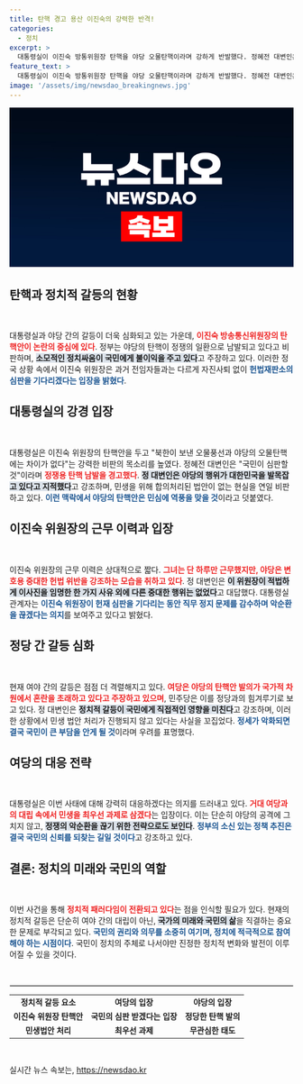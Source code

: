 ```yaml
---
title: 탄핵 경고 용산 이진숙의 강력한 반격!
categories:
  - 정치
excerpt: >
  대통령실이 이진숙 방통위원장 탄핵을 야당 오물탄핵이라며 강하게 반발했다. 정혜전 대변인은 이번 탄핵이 헌정파괴라며 국민의 심판을 예고했다. 과연 야당의 다음 행보는? 클릭하고 확인해보세요!
feature_text: >
  대통령실이 이진숙 방통위원장 탄핵을 야당 오물탄핵이라며 강하게 반발했다. 정혜전 대변인은 이번 탄핵이 헌정파괴라며 국민의 심판을 예고했다. 과연 야당의 다음 행보는? 클릭하고 확인해보세요!
image: '/assets/img/newsdao_breakingnews.jpg'
---
```


<p><img src="/assets/img/newsdao_breakingnews.jpg" alt="bookingtag 속보" /></p>

<h2 data-ke-size="size26">탄핵과 정치적 갈등의 현황</h2>

<p data-ke-size="size16">&nbsp;</p>

<p>대통령실과 야당 간의 갈등이 더욱 심화되고 있는 가운데, <b><span style="color: #ee2323;">이진숙 방송통신위원장의 탄핵안이 논란의 중심에 있다</span></b>. 정부는 야당의 탄핵이 정쟁의 일환으로 남발되고 있다고 비판하며, <b><span style="background-color: #21538527;">소모적인 정치싸움이 국민에게 불이익을 주고 있다</span></b>고 주장하고 있다. 이러한 정국 상황 속에서 이진숙 위원장은 과거 전임자들과는 다르게 자진사퇴 없이 <b><span style="color: #1a5490;">헌법재판소의 심판을 기다리겠다는 입장을 밝혔다</span></b>.</p>

<h2 data-ke-size="size26">대통령실의 강경 입장</h2>

<p data-ke-size="size16">&nbsp;</p>

<p>대통령실은 이진숙 위원장의 탄핵안을 두고 "북한이 보낸 오물풍선과 야당의 오물탄핵에는 차이가 없다"는 강력한 비판의 목소리를 높였다. 정혜전 대변인은 "국민이 심판할 것"이라며 <b><span style="color: #ee2323;">정쟁용 탄핵 남발을 경고했다</span></b>. <b><span style="background-color: #21538527;">정 대변인은 야당의 행위가 대한민국을 발목잡고 있다고 지적했다</span></b>고 강조하며, 민생을 위해 합의처리된 법안이 없는 현실을 연일 비판하고 있다. <b><span style="color: #1a5490;">이런 맥락에서 야당의 탄핵안은 민심에 역풍을 맞을 것</span></b>이라고 덧붙였다.</p>

<h2 data-ke-size="size26">이진숙 위원장의 근무 이력과 입장</h2>

<p data-ke-size="size16">&nbsp;</p>

<p>이진숙 위원장의 근무 이력은 상대적으로 짧다. <b><span style="color: #ee2323;">그녀는 단 하루만 근무했지만, 야당은 변호용 중대한 헌법 위반을 강조하는 모습을 취하고 있다</span></b>. 정 대변인은 <b><span style="background-color: #21538527;">이 위원장이 적법하게 이사진을 임명한 한 가지 사유 외에 다른 중대한 행위는 없었다</span></b>고 대답했다. 대통령실 관계자는 <b><span style="color: #1a5490;">이진숙 위원장이 헌재 심판을 기다리는 동안 직무 정지 문제를 감수하며 악순환을 끊겠다는 의지</span></b>를 보여주고 있다고 밝혔다.</p>

<h2 data-ke-size="size26">정당 간 갈등 심화</h2>

<p data-ke-size="size16">&nbsp;</p>

<p>현재 여야 간의 갈등은 점점 더 격렬해지고 있다. <b><span style="color: #ee2323;">여당은 야당의 탄핵안 발의가 국가적 차원에서 혼란을 초래하고 있다고 주장하고 있으며</span></b>, 민주당은 이를 정당과의 힘겨루기로 보고 있다. 정 대변인은 <b><span style="background-color: #21538527;">정치적 갈등이 국민에게 직접적인 영향을 미친다</span></b>고 강조하며, 이러한 상황에서 민생 법안 처리가 진행되지 않고 있다는 사실을 꼬집었다. <b><span style="color: #1a5490;">정세가 악화되면 결국 국민이 큰 부담을 안게 될 것</span></b>이라며 우려를 표명했다.</p>

<h2 data-ke-size="size26">여당의 대응 전략</h2>

<p data-ke-size="size16">&nbsp;</p>

<p>대통령실은 이번 사태에 대해 강력히 대응하겠다는 의지를 드러내고 있다. <b><span style="color: #ee2323;">거대 여당과의 대립 속에서 민생을 최우선 과제로 삼겠다</span></b>는 입장이다. 이는 단순히 야당의 공격에 그치지 않고, <b><span style="background-color: #21538527;">정쟁의 악순환을 끊기 위한 전략으로도 보인다</span></b>. <b><span style="color: #1a5490;">정부의 소신 있는 정책 추진은 결국 국민의 신뢰를 되찾는 길일 것이다</span></b>고 강조하고 있다.</p>

<h2 data-ke-size="size26">결론: 정치의 미래와 국민의 역할</h2>

<p data-ke-size="size16">&nbsp;</p>

<p>이번 사건을 통해 <b><span style="color: #ee2323;">정치적 패러다임이 전환되고 있다</span></b>는 점을 인식할 필요가 있다. 현재의 정치적 갈등은 단순히 여야 간의 대립이 아닌, <b><span style="background-color: #21538527;">국가의 미래와 국민의 삶</span></b>을 직결하는 중요한 문제로 부각되고 있다. <b><span style="color: #1a5490;">국민의 권리와 의무를 소중히 여기며, 정치에 적극적으로 참여해야 하는 시점이다</span></b>. 국민이 정치의 주체로 나서야만 진정한 정치적 변화와 발전이 이루어질 수 있을 것이다.</p>

<p data-ke-size="size16">&nbsp;</p>

<hr style="border: 1px solid #dddddd;"/>

<table style="width: 100%; border-collapse: collapse;">
    <tr>
        <td style="text-align: center; height: 17px;"><b>정치적 갈등 요소</b></td>
        <td style="text-align: center; height: 17px;"><b>여당의 입장</b></td>
        <td style="text-align: center; height: 17px;"><b>야당의 입장</b></td>
    </tr>
    <tr>
        <td style="text-align: center; height: 17px;"><b>이진숙 위원장 탄핵안</b></td>
        <td style="text-align: center; height: 17px;"><b>국민의 심판 받겠다는 입장</b></td>
        <td style="text-align: center; height: 17px;"><b>정당한 탄핵 발의</b></td>
    </tr>
    <tr>
        <td style="text-align: center; height: 17px;"><b>민생법안 처리</b></td>
        <td style="text-align: center; height: 17px;"><b>최우선 과제</b></td>
        <td style="text-align: center; height: 17px;"><b>무관심한 태도</b></td>
    </tr>
</table>

<p data-ke-size="size16">&nbsp;</p>
실시간 뉴스 속보는, <a href="https://newsdao.kr" rel="dofollow">https://newsdao.kr</a>


